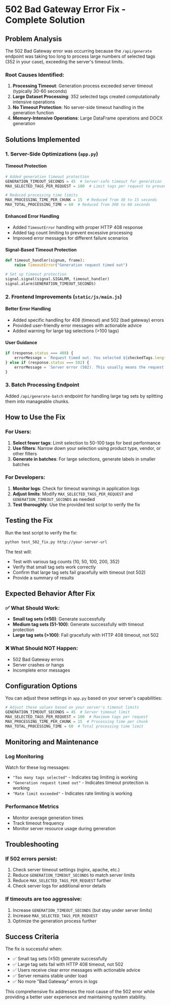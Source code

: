 # 502 Bad Gateway Error Fix - Complete Solution

## Problem Analysis

The 502 Bad Gateway error was occurring because the `/api/generate` endpoint was taking too long to process large numbers of selected tags (352 in your case), exceeding the server's timeout limits.

### Root Causes Identified:
1. **Processing Timeout**: Generation process exceeded server timeout (typically 30-60 seconds)
2. **Large Dataset Processing**: 352 selected tags created computationally intensive operations
3. **No Timeout Protection**: No server-side timeout handling in the generation function
4. **Memory-Intensive Operations**: Large DataFrame operations and DOCX generation

## Solutions Implemented

### 1. Server-Side Optimizations (`app.py`)

#### Timeout Protection
```python
# Added generation timeout protection
GENERATION_TIMEOUT_SECONDS = 45  # Server-safe timeout for generation
MAX_SELECTED_TAGS_PER_REQUEST = 100  # Limit tags per request to prevent timeouts

# Reduced processing time limits
MAX_PROCESSING_TIME_PER_CHUNK = 15  # Reduced from 30 to 15 seconds
MAX_TOTAL_PROCESSING_TIME = 60  # Reduced from 300 to 60 seconds
```

#### Enhanced Error Handling
- Added `TimeoutError` handling with proper HTTP 408 response
- Added tag count limiting to prevent excessive processing
- Improved error messages for different failure scenarios

#### Signal-Based Timeout Protection
```python
def timeout_handler(signum, frame):
    raise TimeoutError("Generation request timed out")

# Set up timeout protection
signal.signal(signal.SIGALRM, timeout_handler)
signal.alarm(GENERATION_TIMEOUT_SECONDS)
```

### 2. Frontend Improvements (`static/js/main.js`)

#### Better Error Handling
- Added specific handling for 408 (timeout) and 502 (bad gateway) errors
- Provided user-friendly error messages with actionable advice
- Added warning for large tag selections (>100 tags)

#### User Guidance
```javascript
if (response.status === 408) {
    errorMessage = `Request timed out. You selected ${checkedTags.length} tags, which may be too many. Please try selecting fewer tags (recommended: 50 or less) and try again.`;
} else if (response.status === 502) {
    errorMessage = `Server error (502). This usually means the request took too long. Please try selecting fewer tags (recommended: 50 or less) and try again.`;
}
```

### 3. Batch Processing Endpoint

Added `/api/generate-batch` endpoint for handling large tag sets by splitting them into manageable chunks.

## How to Use the Fix

### For Users:
1. **Select fewer tags**: Limit selection to 50-100 tags for best performance
2. **Use filters**: Narrow down your selection using product type, vendor, or other filters
3. **Generate in batches**: For large selections, generate labels in smaller batches

### For Developers:
1. **Monitor logs**: Check for timeout warnings in application logs
2. **Adjust limits**: Modify `MAX_SELECTED_TAGS_PER_REQUEST` and `GENERATION_TIMEOUT_SECONDS` as needed
3. **Test thoroughly**: Use the provided test script to verify the fix

## Testing the Fix

Run the test script to verify the fix:

```bash
python test_502_fix.py http://your-server-url
```

The test will:
- Test with various tag counts (10, 50, 100, 200, 352)
- Verify that small tag sets work correctly
- Confirm that large tag sets fail gracefully with timeout (not 502)
- Provide a summary of results

## Expected Behavior After Fix

### ✅ What Should Work:
- **Small tag sets (≤50)**: Generate successfully
- **Medium tag sets (51-100)**: Generate successfully with timeout protection
- **Large tag sets (>100)**: Fail gracefully with HTTP 408 timeout, not 502

### ❌ What Should NOT Happen:
- 502 Bad Gateway errors
- Server crashes or hangs
- Incomplete error messages

## Configuration Options

You can adjust these settings in `app.py` based on your server's capabilities:

```python
# Adjust these values based on your server's timeout limits
GENERATION_TIMEOUT_SECONDS = 45  # Server timeout limit
MAX_SELECTED_TAGS_PER_REQUEST = 100  # Maximum tags per request
MAX_PROCESSING_TIME_PER_CHUNK = 15  # Processing time per chunk
MAX_TOTAL_PROCESSING_TIME = 60  # Total processing time limit
```

## Monitoring and Maintenance

### Log Monitoring
Watch for these log messages:
- `"Too many tags selected"` - Indicates tag limiting is working
- `"Generation request timed out"` - Indicates timeout protection is working
- `"Rate limit exceeded"` - Indicates rate limiting is working

### Performance Metrics
- Monitor average generation times
- Track timeout frequency
- Monitor server resource usage during generation

## Troubleshooting

### If 502 errors persist:
1. Check server timeout settings (nginx, apache, etc.)
2. Reduce `GENERATION_TIMEOUT_SECONDS` to match server limits
3. Reduce `MAX_SELECTED_TAGS_PER_REQUEST` further
4. Check server logs for additional error details

### If timeouts are too aggressive:
1. Increase `GENERATION_TIMEOUT_SECONDS` (but stay under server limits)
2. Increase `MAX_SELECTED_TAGS_PER_REQUEST`
3. Optimize the generation process further

## Success Criteria

The fix is successful when:
- ✅ Small tag sets (≤50) generate successfully
- ✅ Large tag sets fail with HTTP 408 timeout, not 502
- ✅ Users receive clear error messages with actionable advice
- ✅ Server remains stable under load
- ✅ No more "Bad Gateway" errors in logs

This comprehensive fix addresses the root cause of the 502 error while providing a better user experience and maintaining system stability.
